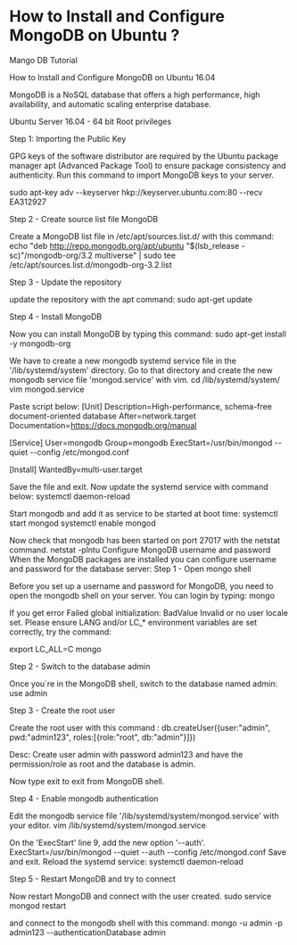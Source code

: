 # How to Install and Configure MongoDB on Ubuntu ?
Mango DB Tutorial


How to Install and Configure MongoDB on Ubuntu 16.04

MongoDB is a NoSQL database that offers a high performance, high availability, and automatic scaling enterprise database.


Ubuntu Server 16.04 - 64 bit
Root privileges

Step 1:
Importing the Public Key

GPG keys of the software distributor are required by the Ubuntu package manager apt (Advanced Package Tool) to ensure package consistency and authenticity. Run this command to import MongoDB keys to your server.

sudo apt-key adv --keyserver hkp://keyserver.ubuntu.com:80 --recv EA312927

Step 2 - Create source list file MongoDB

Create a MongoDB list file in /etc/apt/sources.list.d/ with this command:
echo "deb http://repo.mongodb.org/apt/ubuntu "$(lsb_release -sc)"/mongodb-org/3.2 multiverse" | sudo tee /etc/apt/sources.list.d/mongodb-org-3.2.list

Step 3 - Update the repository

update the repository with the apt command:
sudo apt-get update


Step 4 - Install MongoDB

Now you can install MongoDB by typing this command:
sudo apt-get install -y mongodb-org

We have to create a new mongodb systemd service file in the '/lib/systemd/system' directory. Go to that directory and create the new mongodb service file 'mongod.service' with vim.
cd /lib/systemd/system/
vim mongod.service

Paste script below:
[Unit]
Description=High-performance, schema-free document-oriented database
After=network.target
Documentation=https://docs.mongodb.org/manual

[Service]
User=mongodb
Group=mongodb
ExecStart=/usr/bin/mongod --quiet --config /etc/mongod.conf

[Install]
WantedBy=multi-user.target


Save the file and exit.
Now update the systemd service with command below:
systemctl daemon-reload

Start mongodb and add it as service to be started at boot time:
systemctl start mongod
systemctl enable mongod


Now check that mongodb has been started on port 27017 with the netstat command.
netstat -plntu
Configure MongoDB username and password
When the MongoDB packages are installed you can configure username and password for the database server:
Step 1 - Open mongo shell

Before you set up a username and password for MongoDB, you need to open the mongodb shell on your server. You can login by typing:
mongo

If you get error Failed global initialization: BadValue Invalid or no user locale set. Please ensure LANG and/or LC_* environment variables are set correctly, try the command:

export LC_ALL=C
mongo

Step 2 - Switch to the database admin

Once you`re in the MongoDB shell, switch to the database named admin:
use admin

Step 3 - Create the root user

Create the root user with this command :
db.createUser({user:"admin", pwd:"admin123", roles:[{role:"root", db:"admin"}]})

Desc: Create user admin with password admin123 and have the permission/role as root and the database is admin.

Now type exit to exit from MongoDB shell.

Step 4 - Enable mongodb authentication

Edit the mongodb service file '/lib/systemd/system/mongod.service' with your editor.
vim /lib/systemd/system/mongod.service

On the 'ExecStart' line 9, add the new option '--auth'.
ExecStart=/usr/bin/mongod --quiet --auth --config /etc/mongod.conf
Save and exit.
Reload the systemd service:
systemctl daemon-reload

Step 5 - Restart MongoDB and try to connect

Now restart MongoDB and connect with the user created.
sudo service mongod restart

and connect to the mongodb shell with this command:
mongo -u admin -p admin123 --authenticationDatabase admin


